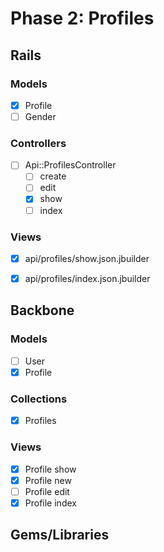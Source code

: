 # Phase 2: Profiles

## Rails
### Models
* [x] Profile
* [ ] Gender

### Controllers
* [ ] Api::ProfilesController
  - [ ] create
  - [ ] edit
  - [x] show
  - [ ] index

### Views
<!-- * [x] profile/show.html.erb -->
<!-- * [x] profile/index.html.erb -->
<!--  -->
* [x] api/profiles/show.json.jbuilder
* [x] api/profiles/index.json.jbuilder


## Backbone
### Models
* [ ] User
* [x] Profile

### Collections
* [x] Profiles

### Views
* [x] Profile show
* [x] Profile new
* [ ] Profile edit
* [x] Profile index

## Gems/Libraries

